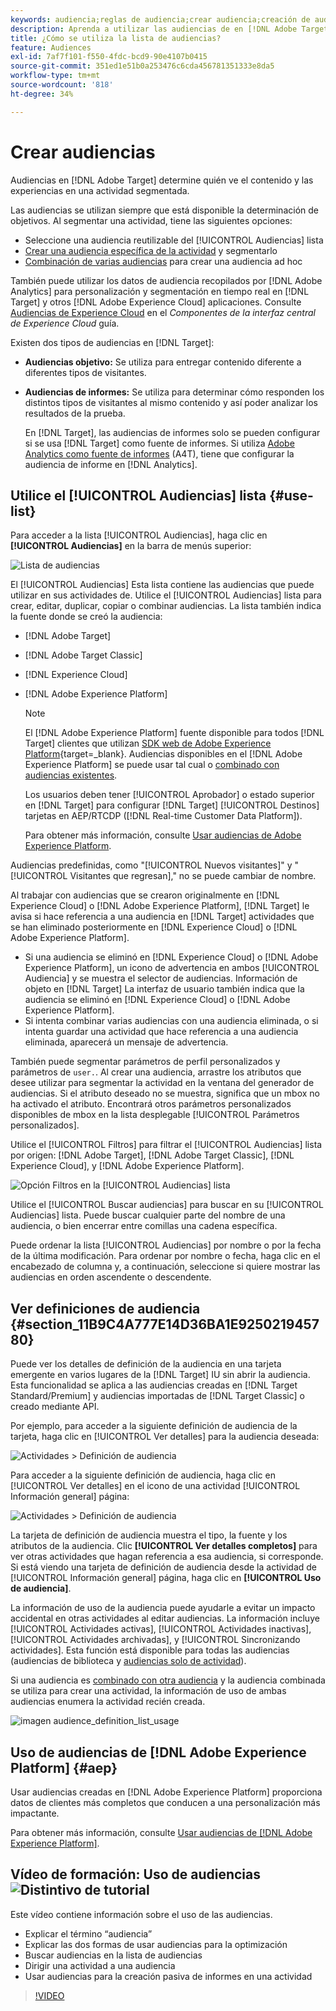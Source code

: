 ```yaml
---
keywords: audiencia;reglas de audiencia;crear audiencia;creación de audiencia;segmentación de audiencia;informe de audiencia;audiencia de informe;segmento;parámetros de perfil personalizados;definición de audiencia;lista de audiencias
description: Aprenda a utilizar las audiencias de en [!DNL Adobe Target].
title: ¿Cómo se utiliza la lista de audiencias?
feature: Audiences
exl-id: 7af7f101-f550-4fdc-bcd9-90e4107b0415
source-git-commit: 351ed1e51b0a253476c6cda456781351333e8da5
workflow-type: tm+mt
source-wordcount: '818'
ht-degree: 34%

---
```


# Crear audiencias

Audiencias en [!DNL Adobe Target] determine quién ve el contenido y las experiencias en una actividad segmentada.

Las audiencias se utilizan siempre que está disponible la determinación de objetivos. Al segmentar una actividad, tiene las siguientes opciones:

* Seleccione una audiencia reutilizable del [!UICONTROL Audiencias] lista
* [Crear una audiencia específica de la actividad](/help/main/c-target/creating-activity-only-audience.md) y segmentarlo
* [Combinación de varias audiencias](/help/main/c-target/combining-multiple-audiences.md#concept_A7386F1EA4394BD2AB72399C225981E5) para crear una audiencia ad hoc

También puede utilizar los datos de audiencia recopilados por [!DNL Adobe Analytics] para personalización y segmentación en tiempo real en [!DNL Target] y otros [!DNL Adobe Experience Cloud] aplicaciones. Consulte [Audiencias de Experience Cloud](https://experienceleague.adobe.com/docs/core-services/interface/audiences/audience-library.html?lang=es) en el *Componentes de la interfaz central de Experience Cloud* guía.

Existen dos tipos de audiencias en [!DNL Target]:

* **Audiencias objetivo:** Se utiliza para entregar contenido diferente a diferentes tipos de visitantes.
* **Audiencias de informes:** Se utiliza para determinar cómo responden los distintos tipos de visitantes al mismo contenido y así poder analizar los resultados de la prueba.

  En [!DNL Target], las audiencias de informes solo se pueden configurar si se usa [!DNL Target] como fuente de informes. Si utiliza [ Adobe Analytics como fuente de informes](/help/main/c-integrating-target-with-mac/a4t/a4t.md) (A4T), tiene que configurar la audiencia de informe en [!DNL Analytics].

## Utilice el [!UICONTROL Audiencias] lista {#use-list}

Para acceder a la lista [!UICONTROL Audiencias], haga clic en **[!UICONTROL Audiencias]** en la barra de menús superior:

![Lista de audiencias](assets/audiences_list.png)

El [!UICONTROL Audiencias] Esta lista contiene las audiencias que puede utilizar en sus actividades de. Utilice el [!UICONTROL Audiencias] lista para crear, editar, duplicar, copiar o combinar audiencias. La lista también indica la fuente donde se creó la audiencia:

* [!DNL Adobe Target]
* [!DNL Adobe Target Classic]
* [!DNL Experience Cloud]
* [!DNL Adobe Experience Platform]

  >[!NOTE]
  >
  >El [!DNL Adobe Experience Platform] fuente disponible para todos [!DNL Target] clientes que utilizan [SDK web de Adobe Experience Platform](https://experienceleague.corp.adobe.com/docs/target-dev/developer/client-side/aep-web-sdk.html?lang=es){target=_blank}. Audiencias disponibles en el [!DNL Adobe Experience Platform] se puede usar tal cual o [combinado con audiencias existentes](/help/main/c-target/combining-multiple-audiences.md).
  >
  >Los usuarios deben tener [!UICONTROL Aprobador] o estado superior en [!DNL Target] para configurar [!DNL Target] [!UICONTROL Destinos] tarjetas en AEP/RTCDP ([!DNL Real-time Customer Data Platform]).
  >
  >Para obtener más información, consulte [Usar audiencias de Adobe Experience Platform](#aep).

Audiencias predefinidas, como &quot;[!UICONTROL Nuevos visitantes]&quot; y &quot;[!UICONTROL Visitantes que regresan],&quot; no se puede cambiar de nombre.

Al trabajar con audiencias que se crearon originalmente en [!DNL Experience Cloud] o [!DNL Adobe Experience Platform], [!DNL Target] le avisa si hace referencia a una audiencia en [!DNL Target] actividades que se han eliminado posteriormente en [!DNL Experience Cloud] o [!DNL Adobe Experience Platform].

* Si una audiencia se eliminó en [!DNL Experience Cloud] o [!DNL Adobe Experience Platform], un icono de advertencia en ambos [!UICONTROL Audiencia] y se muestra el selector de audiencias. Información de objeto en [!DNL Target] La interfaz de usuario también indica que la audiencia se eliminó en [!DNL Experience Cloud] o [!DNL Adobe Experience Platform].
* Si intenta combinar varias audiencias con una audiencia eliminada, o si intenta guardar una actividad que hace referencia a una audiencia eliminada, aparecerá un mensaje de advertencia.

También puede segmentar parámetros de perfil personalizados y parámetros de `user.`. Al crear una audiencia, arrastre los atributos que desee utilizar para segmentar la actividad en la ventana del generador de audiencias. Si el atributo deseado no se muestra, significa que un mbox no ha activado el atributo. Encontrará otros parámetros personalizados disponibles de mbox en la lista desplegable [!UICONTROL Parámetros personalizados].

Utilice el [!UICONTROL Filtros] para filtrar el [!UICONTROL Audiencias] lista por origen: [!DNL Adobe Target], [!DNL Adobe Target Classic], [!DNL Experience Cloud], y [!DNL Adobe Experience Platform].

![Opción Filtros en la [!UICONTROL Audiencias] lista](assets/filters.png)

Utilice el [!UICONTROL Buscar audiencias] para buscar en su [!UICONTROL Audiencias] lista. Puede buscar cualquier parte del nombre de una audiencia, o bien encerrar entre comillas una cadena específica.

Puede ordenar la lista [!UICONTROL Audiencias] por nombre o por la fecha de la última modificación. Para ordenar por nombre o fecha, haga clic en el encabezado de columna y, a continuación, seleccione si quiere mostrar las audiencias en orden ascendente o descendente.

## Ver definiciones de audiencia {#section_11B9C4A777E14D36BA1E925021945780}

Puede ver los detalles de definición de la audiencia en una tarjeta emergente en varios lugares de la [!DNL Target] IU sin abrir la audiencia. Esta funcionalidad se aplica a las audiencias creadas en [!DNL Target Standard/Premium] y audiencias importadas de [!DNL Target Classic] o creado mediante API.

Por ejemplo, para acceder a la siguiente definición de audiencia de la tarjeta, haga clic en [!UICONTROL Ver detalles] para la audiencia deseada:

![Actividades > Definición de audiencia](assets/audience_definition_list.png)

Para acceder a la siguiente definición de audiencia, haga clic en [!UICONTROL Ver detalles] en el icono de una actividad [!UICONTROL Información general] página:

![Actividades > Definición de audiencia](assets/view-details-activity-overview.png)

La tarjeta de definición de audiencia muestra el tipo, la fuente y los atributos de la audiencia. Clic **[!UICONTROL Ver detalles completos]** para ver otras actividades que hagan referencia a esa audiencia, si corresponde. Si está viendo una tarjeta de definición de audiencia desde la actividad de [!UICONTROL Información general] página, haga clic en **[!UICONTROL Uso de audiencia]**.

La información de uso de la audiencia puede ayudarle a evitar un impacto accidental en otras actividades al editar audiencias. La información incluye [!UICONTROL Actividades activas], [!UICONTROL Actividades inactivas], [!UICONTROL Actividades archivadas], y [!UICONTROL Sincronizando actividades]. Esta función está disponible para todas las audiencias (audiencias de biblioteca y  [audiencias solo de actividad](/help/main/c-target/creating-activity-only-audience.md#concept_A6BADCF530ED4AE1852E677FEBE68483)).

Si una audiencia es [combinado con otra audiencia](/help/main/c-target/combining-multiple-audiences.md) y la audiencia combinada se utiliza para crear una actividad, la información de uso de ambas audiencias enumera la actividad recién creada.

![imagen audience_definition_list_usage](assets/audience_definition_list_usage.png)

<!--The following audience definition card is for an audience imported from the Adobe Experience Cloud. In this instance, the audience was imported from Adobe Audience Manager (AAM).

![Usage tab on Audience Definition card](assets/audience_definition_mc.png)

The following details are available for these imported audience types:

| Audience Type | Details |
|--- |--- |
|Mobile audience|Marketing Name, Vendor, and Model.<br>The `matches | does not match` operator displays instead of `equals | does not equal`<br>![Imported Mobile Audience](/help/main/c-target/c-audiences/assets/imported_mobile_audience.png).|
|Visitor-behavior audience|**user.categoryAffinity:** `categoryAffinity` with `FAVORITE` parameter.<br>![Imported Category Affinity](/help/main/c-target/c-audiences/assets/imported_category_affinity.png)<br>**Monitoring:** Monitoring service equals true.<br>**No Monitoring Service:** Monitoring service equals false.<br>![Imported Monitoring](/help/main/c-target/c-audiences/assets/imported_monitoring.png)|
|Audiences using the NOT operator|**Single Rule:** Target displays the audience in the format `[All Visitor AND [NOT [rule]`. Single NOT rule displays with AND with `AllVisitor` audience.<br>![Imported Not Audience](/help/main/c-target/c-audiences/assets/imported_not_audience.png)|

Keep the following points in mind as you work with imported audiences:

* Expression target audiences are no longer supported in Target Standard/Premium. 
* Target Standard/Premium does not support some deprecated audiences or has improved operators for ease of use. Because of this, the definition of an imported audience, although working as per definition, does not mean that same is now available for creation in the Standard/Premium interface. For example, Social Audiences are visible with their rules but Target Standard/Premium does not allow social audiences to be created.-->

## Uso de audiencias de [!DNL Adobe Experience Platform] {#aep}

Usar audiencias creadas en [!DNL Adobe Experience Platform] proporciona datos de clientes más completos que conducen a una personalización más impactante.

Para obtener más información, consulte [Usar audiencias de [!DNL Adobe Experience Platform]](/help/main/c-integrating-target-with-mac/integrating-with-rtcdp.md#aep).

## Vídeo de formación: Uso de audiencias ![Distintivo de tutorial](/help/main/assets/tutorial.png)

Este vídeo contiene información sobre el uso de las audiencias.

* Explicar el término “audiencia”
* Explicar las dos formas de usar audiencias para la optimización
* Buscar audiencias en la lista de audiencias
* Dirigir una actividad a una audiencia
* Usar audiencias para la creación pasiva de informes en una actividad

>[!VIDEO](https://video.tv.adobe.com/v/17398)
